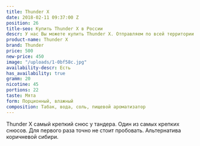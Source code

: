 ```yaml
---
title: Thunder X
date: 2018-02-11 09:37:00 Z
position: 26
title-seo: Купить Thunder X в России
descr: У нас Вы можете купить Thunder X. Отправляем по всей территории России.
product-name: Thunder X
brand: Thunder
price: 500
new-price: 450
image: "/uploads/1-0bf58c.jpg"
availability-descr: Есть
has_availability: true
gramm: 20
nicotine: 45
portions: 22
taste: Мята
form: Порционный, влажный
composition: Табак, вода, соль, пищевой ароматизатор
---
```


Thunder X самый крепкий снюс у тандера. Один из самых крепких снюсов. Для первого раза точно не стоит пробовать. Альтернатива коричневой сибири.
